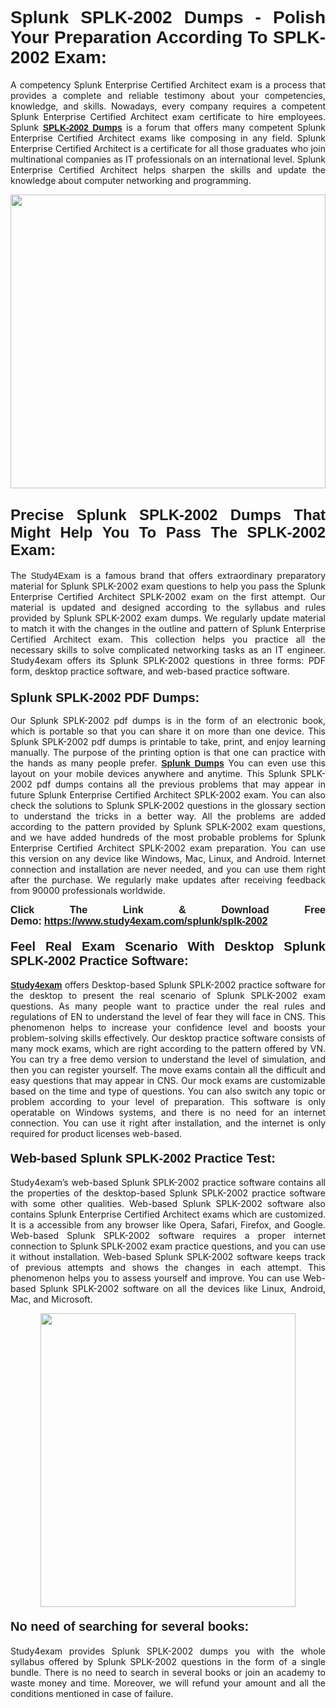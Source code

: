 <h1 style="text-align: justify;"><strong><span style="font-family:Lucida Sans Unicode,Lucida Grande,sans-serif;">Splunk SPLK-2002 Dumps - Polish Your Preparation According To SPLK-2002 Exam:</span></strong></h1>

<p style="text-align: justify;">A competency Splunk Enterprise Certified Architect exam is a process that provides a complete and reliable testimony about your competencies, knowledge, and skills. Nowadays, every company requires a competent Splunk Enterprise Certified Architect exam certificate to hire employees. Splunk <a href="https://www.study4exam.com/splunk/splk-2002-valid-dumps"><span style="font-family:Verdana,Geneva,sans-serif;"><strong>SPLK-2002 Dumps</strong></span></a> is a forum that offers many competent Splunk Enterprise Certified Architect exams like composing in any field. Splunk Enterprise Certified Architect is a certificate for all those graduates who join multinational companies as IT professionals on an international level. Splunk Enterprise Certified Architect helps sharpen the skills and update the knowledge about computer networking and programming.</p>

<p style="text-align: justify;"><a href="https://www.study4exam.com/splunk/splk-2002"><img alt="" src="https://www.thequestionanswers.com/wp-content/uploads/2022/06/S4E-Cert-Exams-Questions-Banner.webp" style="width: 100%; height: 470px;" /></a></p>

<h2 style="text-align: justify;"><span style="font-family:Lucida Sans Unicode,Lucida Grande,sans-serif;"><strong><span style="font-size:24px;">Precise Splunk SPLK-2002 Dumps That Might Help You To Pass The SPLK-2002 Exam:</span></strong></span></h2>

<p style="text-align: justify;">The <span style="font-family:Lucida Sans Unicode,Lucida Grande,sans-serif;">Study4Exam</span> is a famous brand that offers extraordinary preparatory material for Splunk SPLK-2002 exam questions to help you pass the Splunk Enterprise Certified Architect SPLK-2002 exam on the first attempt. Our material is updated and designed according to the syllabus and rules provided by Splunk SPLK-2002 exam dumps. We regularly update material to match it with the changes in the outline and pattern of Splunk Enterprise Certified Architect exam. This collection helps you practice all the necessary skills to solve complicated networking tasks as an IT engineer. Study4exam offers its Splunk SPLK-2002 questions in three forms: PDF form, desktop practice software, and web-based practice software. </p>

<h3 style="text-align: justify;"><strong><span style="font-size:20px;"><span style="font-family:Lucida Sans Unicode,Lucida Grande,sans-serif;">Splunk SPLK-2002 PDF Dumps:</span></span></strong></h3>

<p style="text-align: justify;">Our Splunk SPLK-2002 pdf dumps is in the form of an electronic book, which is portable so that you can share it on more than one device. This Splunk SPLK-2002 pdf dumps is printable to take, print, and enjoy learning manually. The purpose of the printing option is that one can practice with the hands as many people prefer. <a href="https://www.study4exam.com/splunk-exams"><span style="font-family:Lucida Sans Unicode,Lucida Grande,sans-serif;"><strong>Splunk Dumps</strong></span></a> You can even use this layout on your mobile devices anywhere and anytime. This Splunk SPLK-2002 pdf dumps contains all the previous problems that may appear in future Splunk Enterprise Certified Architect SPLK-2002 exam. You can also check the solutions to Splunk SPLK-2002 questions in the glossary section to understand the tricks in a better way. All the problems are added according to the pattern provided by Splunk SPLK-2002 exam questions, and we have added hundreds of the most probable problems for Splunk Enterprise Certified Architect SPLK-2002 exam preparation. You can use this version on any device like Windows, Mac, Linux, and Android. Internet connection and installation are never needed, and you can use them right after the purchase. We regularly make updates after receiving feedback from 90000 professionals worldwide.</p>

<p style="text-align: justify;"><span style="font-family:Lucida Sans Unicode,Lucida Grande,sans-serif;"><strong><span style="font-size:16px;">Click The Link & Download Free Demo:</span></strong></span> <strong><span style="font-family:Lucida Sans Unicode,Lucida Grande,sans-serif;"><span style="font-size:16px;"><a href="https://www.study4exam.com/splunk/splk-2002">https://www.study4exam.com/splunk/splk-2002</a></span></span></strong></p>

<h4 style="text-align: justify;"><strong><span style="font-family:Lucida Sans Unicode,Lucida Grande,sans-serif;"><span style="font-size:20px;">Feel Real Exam Scenario With Desktop Splunk SPLK-2002 Practice Software:</span></span></strong></h4>

<p style="text-align: justify;"><a href="https://www.study4exam.com/"><span style="font-family:Verdana,Geneva,sans-serif;"><strong>Study4exam</strong></span></a> offers Desktop-based Splunk SPLK-2002 practice software for the desktop to present the real scenario of Splunk SPLK-2002 exam questions. As many people want to practice under the real rules and regulations of EN to understand the level of fear they will face in CNS. This phenomenon helps to increase your confidence level and boosts your problem-solving skills effectively. Our desktop practice software consists of many mock exams, which are right according to the pattern offered by VN. You can try a free demo version to understand the level of simulation, and then you can register yourself. The move exams contain all the difficult and easy questions that may appear in CNS. Our mock exams are customizable based on the time and type of questions. You can also switch any topic or problem according to your level of preparation. This software is only operatable on Windows systems, and there is no need for an internet connection. You can use it right after installation, and the internet is only required for product licenses web-based. </p>

<h4 style="text-align: justify;"><span style="font-family:Lucida Sans Unicode,Lucida Grande,sans-serif;"><strong><span style="font-size:20px;">Web-based Splunk SPLK-2002 Practice Test:</span></strong></span></h4>

<p style="text-align: justify;">Study4exam’s web-based Splunk SPLK-2002 practice software contains all the properties of the desktop-based Splunk SPLK-2002 practice software with some other qualities. Web-based Splunk SPLK-2002 software also contains Splunk Enterprise Certified Architect exams which are customized. It is a accessible from any browser like Opera, Safari, Firefox, and Google. Web-based Splunk SPLK-2002 software requires a proper internet connection to Splunk SPLK-2002 exam practice questions, and you can use it without installation. Web-based Splunk SPLK-2002 software keeps track of previous attempts and shows the changes in each attempt. This phenomenon helps you to assess yourself and improve. You can use Web-based Splunk SPLK-2002 software on all the devices like Linux, Android, Mac, and Microsoft.</p>

<p style="text-align: center;"><a href="https://www.study4exam.com/splunk/splk-2002"><img alt="" src="https://www.thequestionanswers.com/wp-content/uploads/2022/06/S4E-Cert-Exams-Questions-Discount-Banner.webp" style="width: 90%; height: 470px;" /></a></p>

<h4 style="text-align: justify;"><span style="font-family:Lucida Sans Unicode,Lucida Grande,sans-serif;"><strong><span style="font-size:20px;">No need of searching for several books:</span></strong></span></h4>

<p style="text-align: justify;">Study4exam provides Splunk SPLK-2002 dumps you with the whole syllabus offered by Splunk SPLK-2002 questions in the form of a single bundle. There is no need to search in several books or join an academy to waste money and time. Moreover, we will refund your amount and all the conditions mentioned in case of failure.</p>
